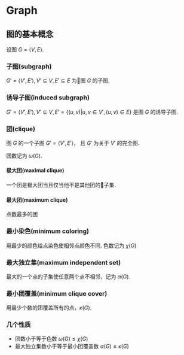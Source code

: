 # Graph

## 图的基本概念

设图 $G = \langle V, E \rangle$.

### 子图(subgraph)
$G' = \langle V', E' \rangle, V' \subseteq V, E' \subseteq E$
为图 $G$ 的子图.

### 诱导子图(induced subgraph)
$G' = \langle V', E' \rangle, V' \subseteq V, E'=\{(u,v)|u,v\in V',(u,v)\in{E}\}$ 是图 $G$ 的诱导子图.

### 团(clique)
图 $G$ 的一个子图 $G' = \langle V', E' \rangle$，
且 $G'$ 为关于 $V'$ 的完全图.

团数记为 $\omega(G)$.

#### 极大团(maximal clique)
一个团是极大团当且仅当他不是其他团的子集.

#### 最大团(maximum clique)
点数最多的团

### 最小染色(minimum coloring)
用最少的颜色给点染色使相邻点颜色不同.
色数记为 $\chi(G)$

### 最大独立集(maximum independent set)
最大的一个点的子集使任意两个点不相邻，记为 $\alpha(G)$.

### 最小团覆盖(minimum clique cover)
用最少个数的团覆盖所有的点，$\kappa(G)$.

### 几个性质
* 团数小于等于色数 $\omega(G) \le \chi(G)$
* 最大独立集数小于等于最小团覆盖数 $\alpha(G) \le \kappa(G)$
